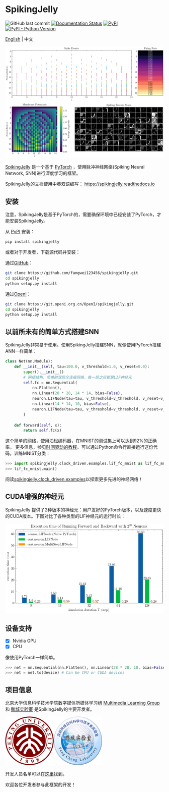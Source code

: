# SpikingJelly
![GitHub last commit](https://img.shields.io/github/last-commit/fangwei123456/spikingjelly) [![Documentation Status](https://readthedocs.org/projects/spikingjelly/badge/?version=latest)](https://spikingjelly.readthedocs.io/zh_CN/latest) [![PyPI](https://img.shields.io/pypi/v/spikingjelly)](https://pypi.org/project/spikingjelly) [![PyPI - Python Version](https://img.shields.io/pypi/pyversions/spikingjelly)](https://pypi.org/project/spikingjelly)

[English](./README.md) | 中文

![demo](./docs/source/_static/logo/demo.png)

[SpikingJelly](https://github.com/fangwei123456/spikingjelly) 是一个基于 [PyTorch](https://pytorch.org/) ，使用脉冲神经网络(Spiking Neural Network, SNN)进行深度学习的框架。

SpikingJelly的文档使用中英双语编写： https://spikingjelly.readthedocs.io

## 安装

注意，SpikingJelly是基于PyTorch的，需要确保环境中已经安装了PyTorch，才能安装SpikingJelly。

从 [PyPI](https://pypi.org/project/spikingjelly/) 安装：

```bash
pip install spikingjelly
```

或者对于开发者，下载源代码并安装：

通过[GitHub](https://github.com/fangwei123456/spikingjelly)：
```bash
git clone https://github.com/fangwei123456/spikingjelly.git
cd spikingjelly
python setup.py install
```
通过[OpenI](https://git.openi.org.cn/OpenI/spikingjelly)：
```bash
git clone https://git.openi.org.cn/OpenI/spikingjelly.git
cd spikingjelly
python setup.py install
```
## 以前所未有的简单方式搭建SNN

SpikingJelly非常易于使用。使用SpikingJelly搭建SNN，就像使用PyTorch搭建ANN一样简单：

```python
class Net(nn.Module):
    def __init__(self, tau=100.0, v_threshold=1.0, v_reset=0.0):
        super().__init__()
        # 网络结构，简单的双层全连接网络，每一层之后都是LIF神经元
        self.fc = nn.Sequential(
            nn.Flatten(),
            nn.Linear(28 * 28, 14 * 14, bias=False),
            neuron.LIFNode(tau=tau, v_threshold=v_threshold, v_reset=v_reset),
            nn.Linear(14 * 14, 10, bias=False),
            neuron.LIFNode(tau=tau, v_threshold=v_threshold, v_reset=v_reset)
        )

    def forward(self, x):
        return self.fc(x)
```

这个简单的网络，使用泊松编码器，在MNIST的测试集上可以达到92%的正确率。 更多信息，参见[时间驱动的教程](https://spikingjelly.readthedocs.io/zh_CN/latest/tutorial.clock_driven.html)。可以通过Python命令行直接运行这份代码，训练MNIST分类：

```python
>>> import spikingjelly.clock_driven.examples.lif_fc_mnist as lif_fc_mnist
>>> lif_fc_mnist.main()
```

阅读[spikingjelly.clock_driven.examples](https://spikingjelly.readthedocs.io/zh_CN/latest/spikingjelly.clock_driven.examples.html)以探索更多先进的神经网络！

## CUDA增强的神经元

SpikingJelly 提供了2种版本的神经元：用户友好的PyTorch版本，以及速度更快的CUDA版本。下图对比了各种类型的LIF神经元的运行时长：

<img src="./docs/source/_static/tutorials/clock_driven/11_cext_neuron_with_lbl/exe_time_fb.png" alt="exe_time_fb"  />

## 设备支持

-   [x] Nvidia GPU
-   [x] CPU

像使用PyTorch一样简单。

```python
>>> net = nn.Sequential(nn.Flatten(), nn.Linear(28 * 28, 10, bias=False), neuron.LIFNode(tau=tau))
>>> net = net.to(device) # Can be CPU or CUDA devices
```

## 项目信息

北京大学信息科学技术学院数字媒体所媒体学习组 [Multimedia Learning Group](https://pkuml.org/) 和 [鹏城实验室](https://www.pcl.ac.cn/) 是SpikingJelly的主要开发者。

![PKU](./docs/source/_static/logo/pku.png)![PCL](./docs/source/_static/logo/pcl.png)

开发人员名单可以在[这里](https://github.com/fangwei123456/spikingjelly/graphs/contributors)找到。

欢迎各位开发者参与此框架的开发！